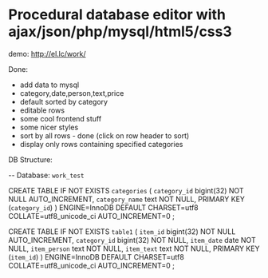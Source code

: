 Procedural database editor with ajax/json/php/mysql/html5/css3
==============================================================

demo: http://el.lc/work/

Done:
 - add data to mysql
 - category,date,person,text,price
 - default sorted by category
 - editable rows
 - some cool frontend stuff
 - some nicer styles
 - sort by all rows - done (click on row header to sort)
 - display only rows containing specified categories

DB Structure:

-- Database: `work_test`

CREATE TABLE IF NOT EXISTS `categories` (
  `category_id` bigint(32) NOT NULL AUTO_INCREMENT,
  `category_name` text NOT NULL,
  PRIMARY KEY (`category_id`)
) ENGINE=InnoDB DEFAULT CHARSET=utf8 COLLATE=utf8_unicode_ci AUTO_INCREMENT=0 ;

CREATE TABLE IF NOT EXISTS `table1` (
  `item_id` bigint(32) NOT NULL AUTO_INCREMENT,
  `category_id` bigint(32) NOT NULL,
  `item_date` date NOT NULL,
  `item_person` text NOT NULL,
  `item_text` text NOT NULL,
  PRIMARY KEY (`item_id`)
) ENGINE=InnoDB DEFAULT CHARSET=utf8 COLLATE=utf8_unicode_ci AUTO_INCREMENT=0 ;
